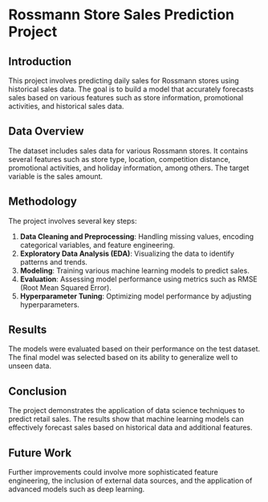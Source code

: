 
# Rossmann Store Sales Prediction Project

## Introduction
This project involves predicting daily sales for Rossmann stores using historical sales data. The goal is to build a model that accurately forecasts sales based on various features such as store information, promotional activities, and historical sales data.

## Data Overview
The dataset includes sales data for various Rossmann stores. It contains several features such as store type, location, competition distance, promotional activities, and holiday information, among others. The target variable is the sales amount.

## Methodology
The project involves several key steps:
1. **Data Cleaning and Preprocessing**: Handling missing values, encoding categorical variables, and feature engineering.
2. **Exploratory Data Analysis (EDA)**: Visualizing the data to identify patterns and trends.
3. **Modeling**: Training various machine learning models to predict sales.
4. **Evaluation**: Assessing model performance using metrics such as RMSE (Root Mean Squared Error).
5. **Hyperparameter Tuning**: Optimizing model performance by adjusting hyperparameters.

## Results
The models were evaluated based on their performance on the test dataset. The final model was selected based on its ability to generalize well to unseen data.

## Conclusion
The project demonstrates the application of data science techniques to predict retail sales. The results show that machine learning models can effectively forecast sales based on historical data and additional features.

## Future Work
Further improvements could involve more sophisticated feature engineering, the inclusion of external data sources, and the application of advanced models such as deep learning.

